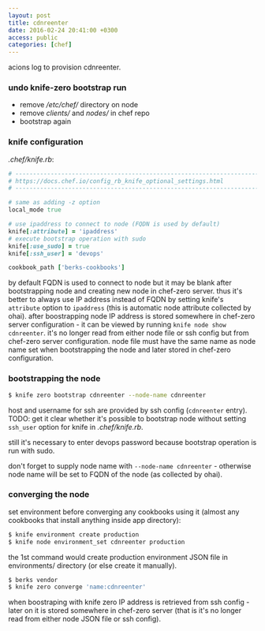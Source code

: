 ```yaml
---
layout: post
title: cdnreenter
date: 2016-02-24 20:41:00 +0300
access: public
categories: [chef]
---
```


acions log to provision cdnreenter.

<!-- more -->

### undo knife-zero bootstrap run

- remove _/etc/chef/_ directory on node
- remove _clients/_ and _nodes/_ in chef repo
- bootstrap again

### knife configuration

_.chef/knife.rb_:

```ruby
# -----------------------------------------------------------------------------
# https://docs.chef.io/config_rb_knife_optional_settings.html
# -----------------------------------------------------------------------------

# same as adding -z option
local_mode true

# use ipaddress to connect to node (FQDN is used by default)
knife[:attribute] = 'ipaddress'
# execute bootstrap operation with sudo
knife[:use_sudo] = true
knife[:ssh_user] = 'devops'

cookbook_path ['berks-cookbooks']
```

by default FQDN is used to connect to node but it may be blank after
bootstrapping node and creating new node in chef-zero server.
thus it's better to always use IP address instead of FQDN by setting
knife's `attribute` option to `ipaddress` (this is automatic node attribute
collected by ohai).
after boostrapping node IP address is stored somewhere in
chef-zero server configuration - it can be viewed by running
`knife node show cdnreenter`. it's no longer read from either node file or
ssh config but from chef-zero server configuration.
node file must have the same name as node name set when bootstrapping the node
and later stored in chef-zero configuration.

### bootstrapping the node

```sh
$ knife zero bootstrap cdnreenter --node-name cdnreenter
```

host and username for ssh are provided by ssh config (`cdnreenter` entry).
TODO: get it clear whether it's possible to bootstrap node without setting
`ssh_user` option for knife in _.chef/knife.rb_.

still it's necessary to enter devops password because bootstrap operation
is run with sudo.

don't forget to supply node name with `--node-name cdnreenter` -
otherwise node name will be set to FQDN of the node (as collected by ohai).

### converging the node

set environment before converging any cookbooks using it
(almost any cookbooks that install anything inside app directory):

```sh
$ knife environment create production
$ knife node environment_set cdnreenter production
```

the 1st command would create production environment JSON file in environments/
directory (or else create it manually).

```sh
$ berks vendor
$ knife zero converge 'name:cdnreenter'
```

when boostraping with knife zero IP address is retrieved from ssh config -
later on it is stored somewhere in chef-zero server (that is it's no longer
read from either node JSON file or ssh config).
